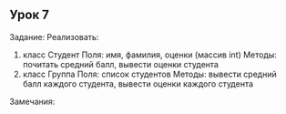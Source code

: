 ﻿## Урок 7

Задание: Реализовать:
1. класс Студент
Поля: имя, фамилия, оценки (массив int)
Методы: почитать средний балл, вывести оценки студента
2. класс Группа
Поля: список студентов
Методы: вывести средний балл каждого студента, вывести оценки каждого студента

Замечания: